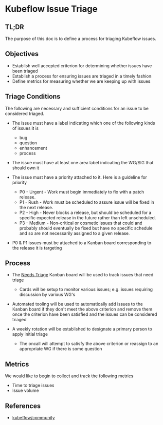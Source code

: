 # Kubeflow Issue Triage

## TL;DR

The purpose of this doc is to define a process for triaging Kubeflow issues.

## Objectives

* Establish well accepted criterion for determining whether issues have been triaged
* Establish a process for ensuring issues are triaged in a timely fashion
* Define metrics for measuring whether we are keeping up with issues

## Triage Conditions

The following are necessary and sufficient conditions for an issue to be considered triaged.

* The issue must have a label indicating which one of the following kinds of issues it is
  
  * bug
  * question
  * enhancement
  * process

* The issue must have at least one area label indicating the WG/SIG that should own it

* The issue must have a priority attached to it. Here is a guideline for priority

   * P0 - Urgent - Work must begin immediately to fix with a patch release.
   * P1 - Rush - Work must be scheduled to assure issue will be fixed in the next release.
   * P2 - High - Never blocks a release, but should be scheduled for a specific expected release in the future rather than left unscheduled. 
   * P3 - Medium - Non-critical or cosmetic issues that could and probably should eventually be fixed but have no specific schedule and so are not necessarily assigned to a given release.

* P0 & P1 issues must be attached to a Kanban board corresponding to the release it is targeting

## Process

* The [Needs Triage](https://github.com/orgs/kubeflow/projects/26) Kanban board will be used to track issues that need triage

  * Cards will be setup to monitor various issues; e.g. issues requiring discussion by various WG's

* Automated tooling will be used to automatically add issues to the Kanban board if they don't meet the above criterion and remove them once the criterion have
  been satisfied and the issues can be considered triaged

* A weekly rotation will be established to designate a primary person to apply initial triage

  * The oncall will attempt to satisfy the above criterion or reassign to an appropriate WG if there is some question

## Metrics

We would like to begin to collect and track the following metrics

* Time to triage issues
* Issue volume

## References

* [kubeflow/community](https://github.com/kubeflow/community/issues/280)